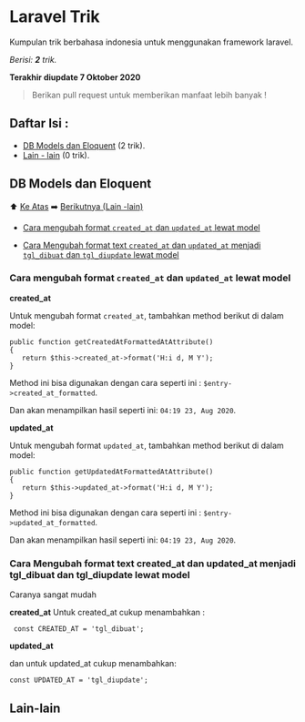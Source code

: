 # Laravel Trik
Kumpulan trik berbahasa indonesia untuk menggunakan framework laravel.

_Berisi: **2** trik._

**Terakhir diupdate 7 Oktober 2020**

> Berikan pull request untuk memberikan manfaat lebih banyak !

## Daftar Isi :

- [DB Models dan Eloquent](#db-models-dan-eloquent) (2 trik).
- [Lain - lain](#lain-lain) (0 trik).

## DB Models dan Eloquent

⬆️ [Ke Atas](#laravel-trik) ➡️ [Berikutnya (Lain -lain)](#lain-lain)

- [Cara mengubah format `created_at` dan `updated_at` lewat model](#cara-mengubah-format-created_at-dan-updated_at-lewat-model)

- [Cara Mengubah format text `created_at` dan `updated_at` menjadi `tgl_dibuat` dan `tgl_diupdate` lewat model](#cara-mengubah-format-text-created_at-dan-updated_at-menjadi-tgl_dibuat-dan-tgl_diupdate-lewat-model)

### Cara mengubah format `created_at` dan `updated_at` lewat model

**created_at**

Untuk mengubah format `created_at`, tambahkan method berikut di dalam model:

```
public function getCreatedAtFormattedAtAttribute()
{
   return $this->created_at->format('H:i d, M Y');
}
```
Method ini bisa digunakan dengan cara seperti ini : `$entry->created_at_formatted`.

Dan akan menampilkan hasil seperti ini: `04:19 23, Aug 2020`.

**updated_at**

Untuk mengubah format `updated_at`, tambahkan method berikut di dalam model:

```
public function getUpdatedAtFormattedAtAttribute()
{
   return $this->updated_at->format('H:i d, M Y');
}
```
Method ini bisa digunakan dengan cara seperti ini : `$entry->updated_at_formatted`.

Dan akan menampilkan hasil seperti ini: `04:19 23, Aug 2020`.

### Cara Mengubah format text created_at dan updated_at menjadi tgl_dibuat dan tgl_diupdate lewat model

Caranya sangat mudah 

**created_at**
Untuk created_at cukup menambahkan :

     const CREATED_AT = 'tgl_dibuat';

**updated_at**

dan untuk  updated_at cukup menambahkan:

    const UPDATED_AT = 'tgl_diupdate';


## Lain-lain
